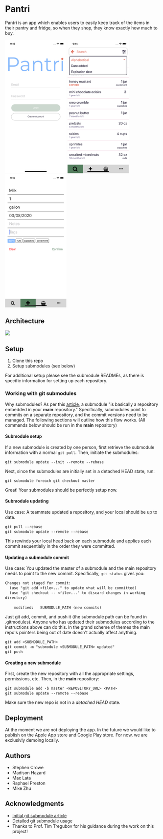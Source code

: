# Pantri

Pantri is an app which enables users to easily keep track of the items in their pantry and fridge, so when they shop, they know exactly how much to buy.

<img src="resources/20W_login_screenshot.png" alt="login" width="200">
<img src="resources/20W_listview_screenshot.png" alt="listview" width="200">
<img src="resources/20W_add_screenshot.png" alt="add" width="200">

## Architecture
[<img src="https://docs.google.com/drawings/d/e/2PACX-1vRoPN0yBtnrPnrU0m25f1EqlxoNF3XG4B0rmVfVPnELtxN5OAdUKHyjqEkI8GzrEhgoiVCSDRUjnDfd/pub?w=1350&amp;h=700">](https://docs.google.com/drawings/d/1fx1nooEFF1EThIcaz7oLuxJ-Xyhhrd2AMjO_ypzqe7U/edit?usp=sharing)

## Setup

1. Clone this repo
2. Setup submodules (see below)

For additional setup please see the submodule READMEs, as there is specific information for setting up each repository.

### Working with git submodules
Why submodules? As per this [article](https://gist.github.com/gitaarik/8735255), a submodule "is basically a repository embedded in your __main__ repository." Specifically, submodules point to commits on a separate repository, and the commit versions need to be managed. The following sections will outline how this flow works. (All commands below should be run in the __main__ repository)

#### Submodule setup
If a new submodule is created by one person, first retrieve the submodule information with a normal `git pull`. Then, initiate the submodules:
```
git submodule update --init --remote --rebase
```
Next, since the submodules are initially set in a detached HEAD state, run:
```
git submodule foreach git checkout master
```
Great! Your submodules should be perfectly setup now.


#### Submodule updating
Use case: A teammate updated a repository, and your local should be up to date.
```
git pull --rebase
git submodule update --remote --rebase
```
This rewinds your local head back on each submodule and applies each commit sequentially in the order they were committed.

#### Updating a submodule commit
Use case: You updated the master of a submodule and the main repository needs to point to the new commit. Specifically, `git status` gives you:
```
Changes not staged for commit:
  (use "git add <file>..." to update what will be committed)
  (use "git checkout -- <file>..." to discard changes in working directory)

	modified:   SUBMODULE_PATH (new commits)
```
Just git add, commit, and push it (the submodule path can be found in .gitmodules). Anyone who has updated their submodules according to the instructions above can do this. In the grand scheme of themes the main repo's pointers being out of date doesn't actually affect anything.
```
git add <SUBMODULE_PATH>
git commit -m "submodule <SUBMODULE_PATH> updated"
git push
```

#### Creating a new submodule
First, create the new repository with all the appropriate settings, permissions, etc.
Then, in the __main__ repository:
```
git submodule add -b master <REPOSITORY_URL> <PATH>
git submodule update --remote --rebase
```
Make sure the new repo is not in a _detached HEAD_ state.

## Deployment

At the moment we are not deploying the app. In the future we would like to publish on the Apple App store and Google Play store. For now, we are exclusivly demoing locally.

## Authors

 - Stephen Crowe
 - Madison Hazard
 - Max Lata
 - Raphael Preston
 - Mike Zhu

## Acknowledgments

- [Initial git submodule article](https://gist.github.com/gitaarik/8735255)
- [Detailed git submodule usage](https://medium.com/fiverr-engineering/working-with-git-submodules-ec6210801e07)
- Thanks to Prof. Tim Tregubov for his guidance during the work on this project!
